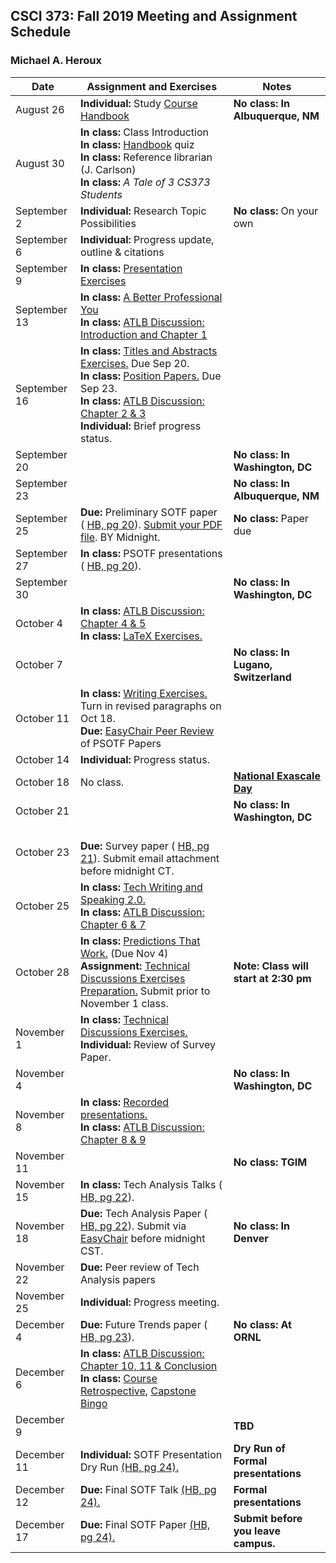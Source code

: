 ## CSCI 373: Fall 2019 Meeting and Assignment Schedule

### Michael A. Heroux



| **Date** | **Assignment and Exercises** | **Notes** |
| ---------- | --- | --- |
| August 26 | **Individual:** Study [Course Handbook](https://maherou.github.io/files/CS373/CSCI373CourseHandbookSixteenthEdition.pdf) | **No class: In Albuquerque, NM** |
| August 30 |**In class:** Class Introduction <br> **In class:** [Handbook](https://maherou.github.io/files/CS373/CSCI373CourseHandbookSixteenthEdition.pdf) quiz <br> **In class:** Reference librarian (J. Carlson) <br> **In class:**  _A Tale of 3 CS373 Students_ |   |
| September 2 | **Individual:** Research Topic Possibilities | **No class:** On your own  |
| September 6 | **Individual:** Progress update, outline & citations |   |
| September 9 | **In class:** [Presentation Exercises](https://collegeville.github.io/Orator/PresentationsThatWork/) |   |
| September 13 | **In class:** [A Better Professional You](https://maherou.github.io/files/CS373/BetterYou.pdf) <br> **In class:** [ATLB Discussion: Introduction and Chapter 1](https://maherou.github.io/files/CS373/ATLB-Discussion)  |   |
| September 16 | **In class:** [Titles and Abstracts Exercises.](https://collegeville.github.io/Scribe/TitlesAndAbstractsThatWork/) Due Sep 20. <br> **In class:** [Position Papers.](https://collegeville.github.io/Scribe/PositionPapers/) Due Sep 23. <br> **In class:** [ATLB Discussion: Chapter 2 & 3](https://maherou.github.io/files/CS373/ATLB-Discussion) <br> **Individual:** Brief progress status. |   |
| September 20 | | **No class: In Washington, DC** |
| September 23 | | **No class: In Albuquerque, NM**   |
| September 25 | **Due:** Preliminary SOTF paper ( [HB, pg 20](https://maherou.github.io/files/CS373/CSCI373CourseHandbookSixteenthEdition.pdf)). [Submit your PDF file](https://easychair.org/conferences/?conf=fall2019psotf). BY Midnight. | **No class:** Paper due |
| September 27 |  **In class:** PSOTF presentations ( [HB, pg 20](https://maherou.github.io/files/CS373/CSCI373CourseHandbookSixteenthEdition.pdf)). | |
| September 30 |  | **No class: In Washington, DC**  |
| October 4 | **In class:** [ATLB Discussion: Chapter 4 & 5](https://maherou.github.io/files/CS373/ATLB-Discussion) <br> **In class:** [LaTeX Exercises.](https://collegeville.github.io/Scribe/UsingLatex/)    |   |
| October 7 |  | **No class: In Lugano, Switzerland** |
| October 11 | **In class:** [Writing Exercises.](https://collegeville.github.io/Scribe/BetterTechnicalWriting/) Turn in revised paragraphs on Oct 18. <br> **Due:** [EasyChair Peer Review](https://easychair.org/conferences/?conf=fall2019psotf) of PSOTF Papers |   |
| October 14 | **Individual:** Progress status. |   |
| October 18 | No class.  | **[National Exascale Day](https://www.cray.com/resources/exascale-day-panel-discussion)**  |
| October 21 |  | **No class: In Washington, DC**  |
| October 23 | <br> **Due:** Survey paper ( [HB, pg 21](https://maherou.github.io/files/CS373/CSCI373CourseHandbookSixteenthEdition.pdf)). Submit email attachment before midnight CT.  | |
| October 25 | **In class:** [Tech Writing and Speaking 2.0.](https://maherou.github.io/files/CS373/TechWritingSpeaking2.0.pdf) <br> **In class:** [ATLB Discussion: Chapter 6 & 7](https://maherou.github.io/files/CS373/ATLB-Discussion) |   |
| October 28 | **In class:** [Predictions That Work.](https://collegeville.github.io/Scribe/PredictionsThatWork/) (Due Nov 4) <br> **Assignment:** [Technical Discussions Exercises Preparation.](https://collegeville.github.io/Orator/DiscussionsThatWork/) Submit prior to November 1 class.  | **Note: Class will start at 2:30 pm** |
| November 1 | **In class:** [Technical Discussions Exercises.](https://collegeville.github.io/Orator/DiscussionsThatWork/) <br> **Individual:** Review of Survey Paper.  | |
| November 4 |  |**No class: In Washington, DC** |
| November 8 | **In class:** [Recorded presentations.](https://collegeville.github.io/Orator/RecordedPresentations) <br>  **In class:** [ATLB Discussion: Chapter 8 & 9](https://maherou.github.io/files/CS373/ATLB-Discussion) |   |
| November 11 |  |**No class: TGIM** |
| November 15 | **In class:** Tech Analysis Talks ( [HB, pg 22](https://maherou.github.io/files/CS373/CSCI373CourseHandbookSixteenthEdition.pdf)). |  |
| November 18 |**Due:** Tech Analysis Paper ( [HB, pg 22](https://maherou.github.io/files/CS373/CSCI373CourseHandbookSixteenthEdition.pdf)). Submit via [EasyChair](https://easychair.org/conferences/?conf=fall2018techanalsys) before midnight CST.  |**No class: In Denver** |
| November 22 | **Due:** Peer review of Tech Analysis papers |   |
| November 25 | **Individual:** Progress meeting. |  |
| December 4 | **Due:** Future Trends paper ( [HB, pg 23](https://maherou.github.io/files/CS373/CSCI373CourseHandbookSixteenthEdition.pdf)).    | **No class: At ORNL**|
| December 6 | **In class:** [ATLB Discussion: Chapter 10, 11 & Conclusion](https://maherou.github.io/files/CS373/ATLB-Discussion) <br> **In class:** [Course Retrospective](https://collegeville.github.io/Scribe/Retrospectives/), [Capstone Bingo](https://maherou.github.io/files/CS373/Bingo/Capstone-Bingo) |  |
| December 9 |  | **TBD** |
| December 11 | **Individual:** SOTF Presentation Dry Run [(HB, pg 24).](https://maherou.github.io/files/CS373/CSCI373CourseHandbookSixteenthEdition.pdf) | **Dry Run of Formal presentations** |
| December 12 | **Due:** Final SOTF Talk [(HB, pg 24).](https://maherou.github.io/files/CS373/CSCI373CourseHandbookSixteenthEdition.pdf) | **Formal presentations** |
| December 17  | **Due:** Final SOTF Paper [(HB, pg 24).](https://maherou.github.io/files/CS373/CSCI373CourseHandbookSixteenthEdition.pdf) | **Submit before you leave campus.** |
